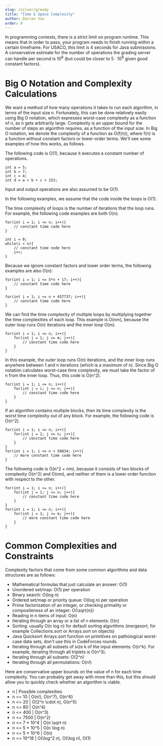 ```yaml
---
slug: /silver/greedy
title: "Time & Space Complexity"
author: Darren Yao
order: 0
---
```


In programming contests, there is a strict limit on program runtime. This means that in order to pass, your program needs to finish running within a certain timeframe. For USACO, this limit is 4 seconds for Java submissions. A conservative estimate for the number of operations the grading server can handle per second is $10^8$ (but could be closer to $5 \cdot 10^8$ given good constant factors).

# Big O Notation and Complexity Calculations

We want a method of how many operations it takes to run each algorithm, in terms of the input size n. Fortunately, this can be done relatively easily using Big O notation, which expresses worst-case complexity as a function of n, as n gets arbitrarily large. Complexity is an upper bound for the number of steps an algorithm requires, as a function of the input size. In Big O notation, we denote the complexity of a function as O(f(n)), where f(n) is a function without constant factors or lower-order terms. We'll see some examples of how this works, as follows.

The following code is O(1), because it executes a constant number of operations.
```
int a = 5;
int b = 7;
int c = 4;
int d = a + b + c + 153;
```
Input and output operations are also assumed to be O(1).

In the following examples, we assume that the code inside the loops is O(1).

The time complexity of loops is the number of iterations that the loop runs. For example, the following code examples are both O(n).
```
for(int i = 1; i <= n; i++){
    // constant time code here
}
```

```
int i = 0;
while(i < n){
    // constant time node here
    i++;
}
```

Because we ignore constant factors and lower order terms, the following examples are also O(n):

```
for(int i = 1; i <= 5*n + 17; i++){
    // constant time code here
}
```

```
for(int i = 1; i <= n + 457737; i++){
    // constant time code here
}
```

We can find the time complexity of multiple loops by multiplying together the time complexities of each loop. This example is O(nm), because the outer loop runs O(n) iterations and the inner loop O(m).
```
for(int i = 1; i <= n; i++){
    for(int j = 1; j <= m; j++){
        // constant time code here
    }
}
```

In this example, the outer loop runs O(n) iterations, and the inner loop runs anywhere between 1 and n iterations (which is a maximum of n). Since Big O notation calculates worst-case time complexity, we must take the factor of n from the inner loop. Thus, this code is O(n^2).
```
for(int i = 1; i <= n; i++){
    for(int j = i; j <= n; j++){
        // constant time code here
    }
}
```

If an algorithm contains multiple blocks, then its time complexity is the worst time complexity out of any block. For example, the following code is O(n^2).
```
for(int i = 1; i <= n; i++){
    for(int j = 1; j <= n; j++){
        // constant time code here
    }
}
for(int i = 1; i <= n + 58834; i++){
    // more constant time code here
}
```

The following code is O(n^2 + nm), because it consists of two blocks of complexity O(n^2) and O(nm), and neither of them is a lower order function with respect to the other.
```
for(int i = 1; i <= n; i++){
    for(int j = 1; j <= n; j++){
        // constant time code here
    }
}
for(int i = 1; i <= n; i++){
    for(int j = 1; j <= m; j++){
        // more constant time code here
    }
}
```

# Common Complexities and Constraints
Complexity factors that come from some common algorithms and data structures are as follows:

- Mathematical formulas that just calculate an answer: O(1)
- Unordered set/map: O(1) per operation
- Binary search: O(log n)
- Ordered set/map or priority queue: O(log n) per operation
- Prime factorization of an integer, or checking primality or compositeness of an integer: O(\sqrt{n})
- Reading in n items of input: O(n)
- Iterating through an array or a list of n elements: O(n)
- Sorting: usually O(n log n) for default sorting algorithms (mergesort, for example Collections.sort or Arrays.sort on objects)
- Java Quicksort Arrays.sort function on primitives on pathological worst-case data sets, don't use this in CodeForces rounds
- Iterating through all subsets of size k of the input elements: O(n^k). For example, iterating through all triplets is O(n^3).
- Iterating through all subsets: O(2^n)
- Iterating through all permutations: O(n!)


Here are conservative upper bounds on the value of n for each time complexity. You can probably get away with more than this, but this should allow you to quickly check whether an algorithm is viable.

- n | Possible complexities 
- n <= 10 | O(n!), O(n^7), O(n^6) 
- n <= 20 | O(2^n \cdot n), O(n^5) 
- n <= 80 | O(n^4) 
- n <= 400 | O(n^3) 
- n <= 7500 | O(n^2) 
- n <= 7 * 10^4 | O(n \sqrt n) 
- n <= 5 * 10^5 | O(n \log n) 
- n <= 5 * 10^6 | O(n) 
- n <= 10^18 | O(\log^2 n), O(\log n), O(1) 





